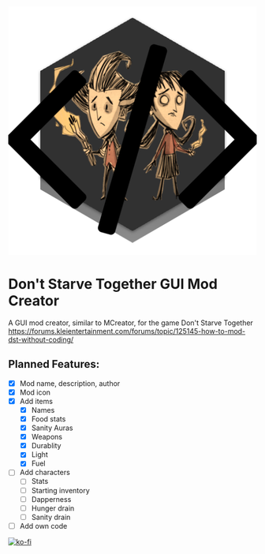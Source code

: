 ![logo](https://github.com/decduck3/dstguimodcreator/blob/main/src/resources/dstguimodcreatorlogo.png)
# Don't Starve Together GUI Mod Creator
A GUI mod creator, similar to MCreator, for the game Don't Starve Together
https://forums.kleientertainment.com/forums/topic/125145-how-to-mod-dst-without-coding/

## Planned Features:
- [x] Mod name, description, author
- [x] Mod icon
- [x] Add items
   - [x] Names
   - [x] Food stats
   - [x] Sanity Auras
   - [x] Weapons
   - [x] Durablity
   - [x] Light
   - [x] Fuel
- [ ] Add characters
   - [ ] Stats
   - [ ] Starting inventory
   - [ ] Dapperness
   - [ ] Hunger drain
   - [ ] Sanity drain
- [ ] Add own code

[![ko-fi](https://ko-fi.com/img/githubbutton_sm.svg)](https://ko-fi.com/L3L537JF7)
